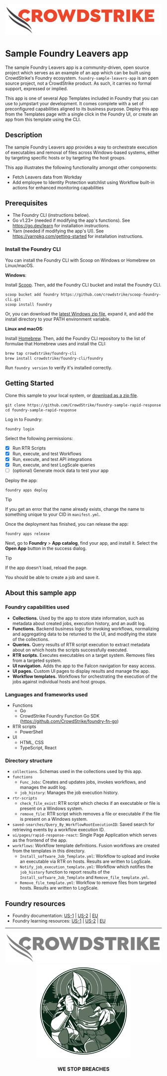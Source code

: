 ![CrowdStrike Falcon](/docs/asset/cs-logo.png?raw=true)

# Sample Foundry Leavers app

The sample Foundry Leavers app is a community-driven, open source project which serves as an example of an app which can be built using CrowdStrike's Foundry ecosystem.
`foundry-sample-leavers-app` is an open source project, not a CrowdStrike product. As such, it carries no formal support, expressed or implied.

This app is one of several App Templates included in Foundry that you can use to jumpstart your development. It comes complete with a set of
preconfigured capabilities aligned to its business purpose. Deploy this app from the Templates page with a single click in the Foundry UI, or
create an app from this template using the CLI.

## Description

The sample Foundry Leavers app provides a way to orchestrate execution of executables and removal of files
across Windows-based systems, either by targeting specific hosts or by targeting the host groups.

This app illustrates the following functionality amongst other components:
* Fetch Leavers data from Workday
* Add employee to Identity Protection watchlist using Workflow built-in actions for enhanced monitoring capabilities


## Prerequisites

* The Foundry CLI (instructions below).
* Go v1.23+ (needed if modifying the app's functions). See https://go.dev/learn for installation instructions.
* Yarn (needed if modifying the app's UI). See https://yarnpkg.com/getting-started for installation instructions.

### Install the Foundry CLI

You can install the Foundry CLI with Scoop on Windows or Homebrew on Linux/macOS.

**Windows**:

Install [Scoop](https://scoop.sh/). Then, add the Foundry CLI bucket and install the Foundry CLI.

```shell
scoop bucket add foundry https://github.com/crowdstrike/scoop-foundry-cli.git
scoop install foundry
```

Or, you can download the [latest Windows zip file](https://assets.foundry.crowdstrike.com/cli/latest/foundry_Windows_x86_64.zip), expand it, and add the install directory to your PATH environment variable.

**Linux and macOS**:

Install [Homebrew](https://docs.brew.sh/Installation). Then, add the Foundry CLI repository to the list of formulae that Homebrew uses and install the CLI:

```shell
brew tap crowdstrike/foundry-cli
brew install crowdstrike/foundry-cli/foundry
```

Run `foundry version` to verify it's installed correctly.

## Getting Started

Clone this sample to your local system, or [download as a zip file](https://github.com/CrowdStrike/foundry-sample-rapid-response/archive/refs/heads/main.zip).

```shell
git clone https://github.com/CrowdStrike/foundry-sample-rapid-response
cd foundry-sample-rapid-response
```

Log in to Foundry:

```shell
foundry login
```

Select the following permissions:

- [x] Run RTR Scripts
- [x] Run, execute, and test Workflows
- [x] Run, execute, and test API integrations
- [x] Run, execute, and test LogScale queries
- [ ] (optional) Generate mock data to test your app

Deploy the app:

```shell
foundry apps deploy
```

> [!TIP]
> If you get an error that the name already exists, change the name to something unique to your CID in `manifest.yml`.

Once the deployment has finished, you can release the app:

```shell
foundry apps release
```

Next, go to **Foundry** > **App catalog**, find your app, and install it. Select the **Open App** button in the success dialog.

> [!TIP]
> If the app doesn't load, reload the page.

You should be able to create a job and save it.

## About this sample app

### Foundry capabilities used

* **Collections.** Used by the app to store state information, such as metadata about created jobs, execution history, and an audit log.
* **Functions.** Backend business logic for invoking workflows, normalizing and aggregating data to be returned to the UI, and modifying the state of the collections.
* **Queries.** Query results of RTR script execution to extract metadata about on which hosts the scripts successfully executed.
* **RTR scripts.** Executes executables on a target system. Removes files from a targeted system.
* **UI navigation.** Adds the app to the Falcon navigation for easy access.
* **UI pages.** Custom UI pages to display results and manage the app.
* **Workflow templates.** Workflows for orchestrating the execution of the jobs against individual hosts and host groups.

### Languages and frameworks used

* Functions
    * Go
    * CrowdStrike Foundry Function Go SDK (https://github.com/CrowdStrike/foundry-fn-go)
* RTR scripts
    * PowerShell
* UI
    * HTML, CSS
    * TypeScript, React

### Directory structure

* `collections`. Schemas used in the collections used by this app.
* `functions`
    * `Func_Jobs`: Creates and updates jobs, invokes workflows, and manages the audit log.
    * `job_history`: Manages the job execution history.
* `rtr-scripts`
    * `check_file_exist`: RTR script which checks if an executable or file is present on a Windows system.
    * `remove_file`: RTR script which removes a file or executable if the file is present on a Windows system.
* `saved-searches/Query_By_WorkflowRootExecutionID`: Saved search for retrieving events by a workflow execution ID.
* `ui/pages/rapid-response-react`: Single Page Application which serves as the frontend of the app.
* `workflows`: Workflow template definitions. Fusion workflows are created from the templates in this directory.
    * `Install_software_Job_Template.yml`: Workflow to upload and invoke an executable via RTR on hosts. Results are written to LogScale.
    * `Notify_job_execution_template.yml`: Workflow which notifies the `job_history` function to report results of the `Install_software_Job_Template` and `Remove_file_template.yml`.
    * `Remove_file_template.yml`: Workflow to remove files from targeted hosts. Results are written to LogScale.

## Foundry resources

- Foundry documentation: [US-1](https://falcon.crowdstrike.com/documentation/category/c3d64B8e/falcon-foundry) | [US-2](https://falcon.us-2.crowdstrike.com/documentation/category/c3d64B8e/falcon-foundry) | [EU](https://falcon.eu-1.crowdstrike.com/documentation/category/c3d64B8e/falcon-foundry)
- Foundry learning resources: [US-1](https://falcon.crowdstrike.com/foundry/learn) | [US-2](https://falcon.us-2.crowdstrike.com/foundry/learn) | [EU](https://falcon.eu-1.crowdstrike.com/foundry/learn)

---

<p align="center"><img src="https://raw.githubusercontent.com/CrowdStrike/falconpy/main/docs/asset/cs-logo-footer.png"><BR/><img width="300px" src="https://raw.githubusercontent.com/CrowdStrike/falconpy/main/docs/asset/adversary-goblin-panda.png"></P>
<h3><P align="center">WE STOP BREACHES</P></h3>
